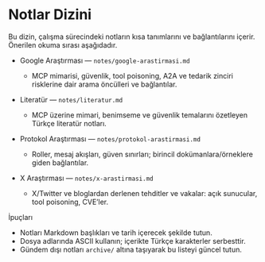 # Notlar Dizini

Bu dizin, çalışma sürecindeki notların kısa tanımlarını ve bağlantılarını içerir. Önerilen okuma sırası aşağıdadır.

- Google Araştırması — `notes/google-arastirmasi.md`
  - MCP mimarisi, güvenlik, tool poisoning, A2A ve tedarik zinciri risklerine dair arama öncülleri ve bağlantılar.

- Literatür — `notes/literatur.md`
  - MCP üzerine mimari, benimseme ve güvenlik temalarını özetleyen Türkçe literatür notları.

- Protokol Araştırması — `notes/protokol-arastirmasi.md`
  - Roller, mesaj akışları, güven sınırları; birincil dokümanlara/örneklere giden bağlantılar.

- X Araştırması — `notes/x-arastirmasi.md`
  - X/Twitter ve bloglardan derlenen tehditler ve vakalar: açık sunucular, tool poisoning, CVE’ler.

İpuçları
- Notları Markdown başlıkları ve tarih içerecek şekilde tutun.
- Dosya adlarında ASCII kullanın; içerikte Türkçe karakterler serbesttir.
- Gündem dışı notları `archive/` altına taşıyarak bu listeyi güncel tutun.

